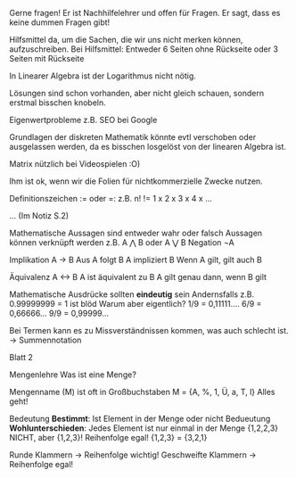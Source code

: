 Gerne fragen! Er ist Nachhilfelehrer und offen für Fragen. Er sagt, dass es keine dummen Fragen gibt!

Hilfsmittel da, um die Sachen, die wir uns nicht merken können, aufzuschreiben.
Bei Hilfsmittel: Entweder 6 Seiten ohne Rückseite oder 3 Seiten mit Rückseite

In Linearer Algebra ist der Logarithmus nicht nötig.

Lösungen sind schon vorhanden, aber nicht gleich schauen, sondern erstmal bisschen knobeln.

Eigenwertprobleme z.B. SEO bei Google

Grundlagen der diskreten Mathematik könnte evtl verschoben oder ausgelassen werden, da es bisschen losgelöst von der linearen Algebra ist.

Matrix nützlich bei Videospielen :O)

Ihm ist ok, wenn wir die Folien für nichtkommerzielle Zwecke nutzen.

Definitionszeichen 
:= oder =:
z.B. n! != 1 x 2 x 3 x 4 x ...

... (Im Notiz S.2)

Mathematische Aussagen sind entweder wahr oder falsch
Aussagen können verknüpft werden
z.B. A ⋀ B oder A ⋁ B
Negation ¬A

Implikation A -> B
Aus A folgt B
A impliziert B
Wenn A gilt, gilt auch B

Äquivalenz A <-> B
A ist äquivalent zu B
A gilt genau dann, wenn B gilt

Mathematische Ausdrücke sollten **eindeutig** sein
Andernsfalls z.B. 0.99999999 = 1 ist blöd
Warum aber eigentlich?
1/9 = 0,11111....
6/9 = 0,66666...
9/9 = 0,99999...

Bei Termen kann es zu Missverständnissen kommen, was auch schlecht ist.
-> Summennotation

Blatt 2

Mengenlehre
Was ist eine Menge?

Mengenname (M) ist oft in Großbuchstaben
M = {A, %, 1, Ü, a, T, l}
Alles geht!

Bedeutung **Bestimmt**: Ist Element in der Menge oder nicht
Bedueutung **Wohlunterschieden**: Jedes Element ist nur einmal in der Menge
{1,2,2,3} NICHT, aber {1,2,3}!
Reihenfolge egal!
{1,2,3} = {3,2,1}

Runde Klammern -> Reihenfolge wichtig!
Geschweifte Klammern -> Reihenfolge egal!